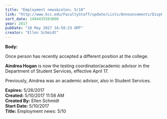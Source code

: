 ```yaml
---
title: "Employment news&colon; 5/10"
link: "http://www.kcc.edu/FacultyStaff/update/Lists/Announcements/DispForm.aspx?ID=2436"
sort_date: 1494435503000
year: 2017
pubDate: "10 May 2017 16:58:23 GMT"
creator: "Ellen Schmidt"
---
```


<div><b>Body:</b> <div class="ExternalClass31869279135A40CBBDB21AA37E6D0B01"><p>​Once person has recently accepted a different position at the college.</p>
<p><strong>Aindrea Hogan</strong> is now the testing coordinator/academic advisor in the Department of Student Services, effective April 17.</p>
<p>Previously, Aindrea was an academic advisor, also in Student Services.</p></div></div>
<div><b>Expires:</b> 5/26/2017</div>
<div><b>Created:</b> 5/10/2017 11:58 AM</div>
<div><b>Created By:</b> Ellen Schmidt</div>
<div><b>Start Date:</b> 5/10/2017</div>
<div><b>Title:</b> Employment news: 5/10</div>
